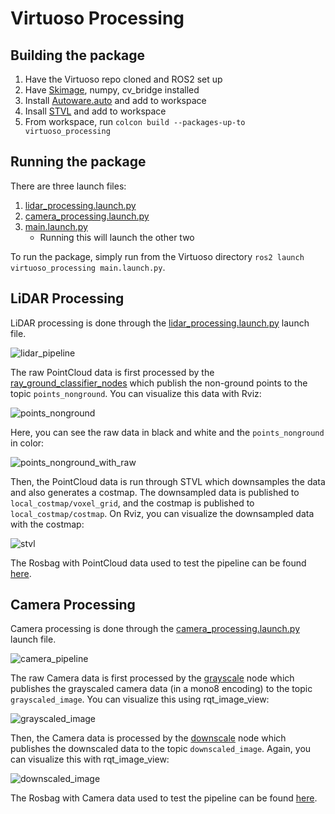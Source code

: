 # Virtuoso Processing

## Building the package

1. Have the Virtuoso repo cloned and ROS2 set up
2. Have [Skimage](https://scikit-image.org/docs/dev/install.html), numpy, cv_bridge installed
3. Install [Autoware.auto](https://autowarefoundation.gitlab.io/autoware.auto/AutowareAuto/installation-no-ade.html) and add to workspace
4. Insall [STVL](https://navigation.ros.org/tutorials/docs/navigation2_with_stvl.html) and add to workspace
5. From workspace, run `colcon build --packages-up-to virtuoso_processing`

## Running the package
There are three launch files:
1. [lidar_processing.launch.py](launch/lidar_processing.launch.py)
2. [camera_processing.launch.py](launch/camera_processing.launch.py)
3. <span>[main.launch.py](launch/main.launch.py)</span>
   - Running this will launch the other two

To run the package, simply run from the Virtuoso directory `ros2 launch virtuoso_processing main.launch.py`.

## LiDAR Processing
LiDAR processing is done through the [lidar_processing.launch.py](launch/lidar_processing.launch.py) launch file.

![lidar_pipeline](https://user-images.githubusercontent.com/59785089/145680590-86fdb615-58e0-4c28-abd0-dc7d82acda39.png)

The raw PointCloud data is first processed by the [ray_ground_classifier_nodes](https://autowarefoundation.gitlab.io/autoware.auto/AutowareAuto/ray-ground-classifier-nodes-design.html) which publish the non-ground points to the topic `points_nonground`. You can visualize this data with Rviz:

![points_nonground](https://user-images.githubusercontent.com/59785089/145680125-80deb730-46f1-4c49-807c-bfd4417d8df8.png)

Here, you can see the raw data in black and white and the `points_nonground` in color:

![points_nonground_with_raw](https://user-images.githubusercontent.com/59785089/145680192-d3175247-5baf-48ad-9e15-f06f3c369dd2.png)

Then, the PointCloud data is run through STVL which downsamples the data and also generates a costmap. The downsampled data is published to `local_costmap/voxel_grid`, and the costmap is published to `local_costmap/costmap`. On Rviz, you can visualize the downsampled data with the costmap:

![stvl](https://user-images.githubusercontent.com/59785089/145680382-e4059c50-2791-49df-b338-84d2e59608d3.png)

The Rosbag with PointCloud data used to test the pipeline can be found [here](https://storage.googleapis.com/cartographer-public-data/bags/backpack_3d/with_intensities/b3-2016-02-09-13-17-39.bag).

## Camera Processing
Camera processing is done through the [camera_processing.launch.py](launch/camera_processing.launch.py) launch file.

![camera_pipeline](https://user-images.githubusercontent.com/59785089/145681124-95e74a68-2d8a-4194-b5a2-4f8fc6396d0c.png)

The raw Camera data is first processed by the [grayscale](virtuoso_processing/grayscale.py) node which publishes the grayscaled camera data (in a mono8 encoding) to the topic `grayscaled_image`. You can visualize this using rqt_image_view:

![grayscaled_image](https://user-images.githubusercontent.com/59785089/142947578-47bafa01-45ec-4d84-939b-36713a3d3e6f.png)

Then, the Camera data is processed by the [downscale](virtuoso_processing/downscale.py) node which publishes the downscaled data to the topic `downscaled_image`. Again, you can visualize this with rqt_image_view:

![downscaled_image](https://user-images.githubusercontent.com/59785089/142947626-a01bd3bf-7932-4168-a4fa-2f34ef29a5d1.png)

The Rosbag with Camera data used to test the pipeline can be found [here](https://drive.google.com/file/d/0B7x5e7bDeXqpeFhQd3FPdVdkTzQ/view?resourcekey=0-eNpU0y4ISgyqhlsBSOOJ8w).

